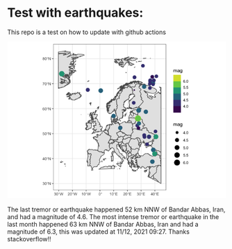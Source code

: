 <!-- README.md is generated from README.Rmd. Please edit that file -->

Test with earthquakes:
======================

This repo is a test on how to update with github actions

![](man/figures/README-unnamed-chunk-2-1.png)

The last tremor or earthquake happened 52 km NNW of Bandar Abbas, Iran,
and had a magnitude of 4.6. The most intense tremor or earthquake in the
last month happened 63 km NNW of Bandar Abbas, Iran and had a magnitude
of 6.3, this was updated at 11/12, 2021 09:27. Thanks stackoverflow!!
